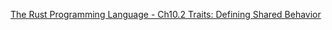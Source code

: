 <!--
 * @Author: shaqsnake
 * @Email: shaqsnake@gmail.com
 * @Date: 2019-09-30 16:36:50
 * @LastEditTime: 2019-10-12 16:44:40
 * @Description: The Rust Programming Language - Ch10.2 Traits: Defining Shared Behavior
 -->
[The Rust Programming Language - Ch10.2 Traits: Defining Shared Behavior](https://doc.rust-lang.org/book/ch10-02-traits.html)